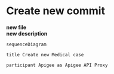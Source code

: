 # Create new commit

**new file** <br>
**new description**

```mermaid
sequenceDiagram

title Create new Medical case

participant Apigee as Apigee API Proxy